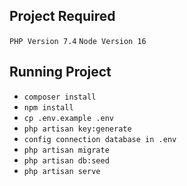 ## Project Required
`PHP Version 7.4`
`Node Version 16`

## Running Project

* `composer install`
* `npm install`
* `cp .env.example .env`
* `php artisan key:generate`
* `config connection database in .env`
* `php artisan migrate`
* `php artisan db:seed`
* `php artisan serve`
